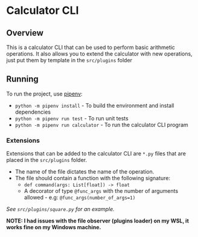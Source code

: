 # Calculator CLI

## Overview
This is a calculator CLI that can be used to perform basic arithmetic operations.
It also allows you to extend the calculator with new operations, just put them by template 
in the `src/plugins` folder

## Running
To run the project, use [pipenv](https://pipenv.pypa.io/en/latest/):
* `python -m pipenv install` - To build the environment and install dependencies
* `python -m pipenv run test` - To run unit tests
* `python -m pipenv run calculator` - To run the calculator CLI program

### Extensions
Extensions that can be added to the calculator CLI are `*.py` files that are placed in the `src/plugins` folder.
* The name of the file dictates the name of the operation.
* The file should contain a function with the following signature:
    * `def command(args: List[float]) -> float`
    * A decorator of type `@func_args` with the number of arguments allowed - e.g: `@func_args(number_of_args=1)`
    
_See `src/plugins/square.py` for an example._

**NOTE: I had issues with the file observer (plugins loader) on my WSL, it works fine on my Windows machine.**